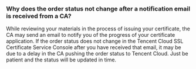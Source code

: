 ### Why does the order status not change after a notification email is received from a CA?

While reviewing your materials in the process of issuing your certificate, the CA may send an email to notify you of the progress of your certificate application. If the order status does not change in the Tencent Cloud SSL Certificate Service Console after you have received that email, it may be due to a delay in the CA pushing the order status to Tencent Cloud. Just be patient and the status will be updated in time. 

